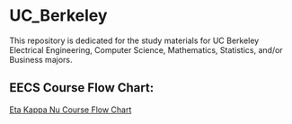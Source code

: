 # UC_Berkeley
This repository is dedicated for the study materials for UC Berkeley Electrical Engineering, Computer Science, Mathematics, Statistics, and/or Business majors. 

## EECS Course Flow Chart: 
[Eta Kappa Nu Course Flow Chart](https://hkn.eecs.berkeley.edu/courseguides) 
